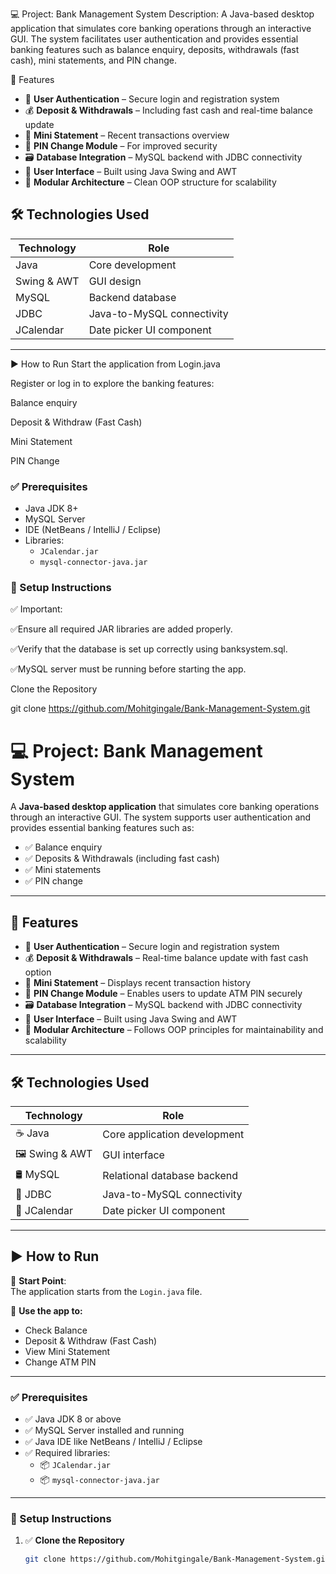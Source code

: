 💻 Project: Bank Management System
Description:
A Java-based desktop application that simulates core banking operations through an interactive GUI. The system facilitates user authentication and provides essential banking features such as balance enquiry, deposits, withdrawals (fast cash), mini statements, and PIN change.

🚀 Features

- 🔐 **User Authentication** – Secure login and registration system  
- 💰 **Deposit & Withdrawals** – Including fast cash and real-time balance update  
- 🧾 **Mini Statement** – Recent transactions overview  
- 🔁 **PIN Change Module** – For improved security  
- 🗃️ **Database Integration** – MySQL backend with JDBC connectivity  
- 🎨 **User Interface** – Built using Java Swing and AWT  
- 🧱 **Modular Architecture** – Clean OOP structure for scalability


## 🛠️ Technologies Used

| Technology     | Role                                 |
|----------------|--------------------------------------|
| Java           | Core development                     |
| Swing & AWT    | GUI design                           |
| MySQL          | Backend database                     |
| JDBC           | Java-to-MySQL connectivity           |
| JCalendar      | Date picker UI component             |

---

▶️ How to Run
Start the application from Login.java

Register or log in to explore the banking features:

Balance enquiry

Deposit & Withdraw (Fast Cash)

Mini Statement

PIN Change

### ✅ Prerequisites

- Java JDK 8+
- MySQL Server
- IDE (NetBeans / IntelliJ / Eclipse)
- Libraries:
  - `JCalendar.jar`
  - `mysql-connector-java.jar`

### 📁 Setup Instructions

✅ Important:

✅Ensure all required JAR libraries are added properly.

✅Verify that the database is set up correctly using banksystem.sql.

✅MySQL server must be running before starting the app. 




Clone the Repository

   git clone https://github.com/Mohitgingale/Bank-Management-System.git









# 💻 Project: Bank Management System

A **Java-based desktop application** that simulates core banking operations through an interactive GUI. The system supports user authentication and provides essential banking features such as:

- ✅ Balance enquiry  
- ✅ Deposits & Withdrawals (including fast cash)  
- ✅ Mini statements  
- ✅ PIN change  

---

## 🚀 Features

- 🔐 **User Authentication** – Secure login and registration system  
- 💰 **Deposit & Withdrawals** – Real-time balance update with fast cash option  
- 🧾 **Mini Statement** – Displays recent transaction history  
- 🔁 **PIN Change Module** – Enables users to update ATM PIN securely  
- 🗃️ **Database Integration** – MySQL backend with JDBC connectivity  
- 🎨 **User Interface** – Built using Java Swing and AWT  
- 🧱 **Modular Architecture** – Follows OOP principles for maintainability and scalability  

---

## 🛠️ Technologies Used

| Technology     | Role                                 |
|----------------|--------------------------------------|
| ☕ Java         | Core application development         |
| 🖼️ Swing & AWT | GUI interface                        |
| 🛢️ MySQL       | Relational database backend          |
| 🔗 JDBC         | Java-to-MySQL connectivity           |
| 📅 JCalendar    | Date picker UI component             |

---

## ▶️ How to Run

🔰 **Start Point**:  
The application starts from the `Login.java` file.  

📲 **Use the app to:**
- Check Balance
- Deposit & Withdraw (Fast Cash)
- View Mini Statement
- Change ATM PIN

---

### ✅ Prerequisites

- ✅ Java JDK 8 or above  
- ✅ MySQL Server installed and running  
- ✅ Java IDE like NetBeans / IntelliJ / Eclipse  
- ✅ Required libraries:
  - 📦 `JCalendar.jar`
  - 📦 `mysql-connector-java.jar`

---

### 📁 Setup Instructions

1. ✅ **Clone the Repository**
   ```bash
   git clone https://github.com/Mohitgingale/Bank-Management-System.git

